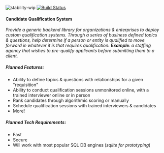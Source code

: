 ![stability-wip](https://img.shields.io/badge/stability-work_in_progress-lightgrey.svg)
[![Build Status](https://travis-ci.org/joel-systems/cqs.svg?branch=master)](https://travis-ci.org/joel-systems/cqs)
#### Candidate Qualification System

_Provide a generic backend library for organizations & enterprises to deploy custom qualification systems.
Through a series of business defined topics & questions, help determine if a person or entity is qualified
to move forward in whatever it is that requires qualification. **Example**: a staffing agency that wishes to 
pre-qualify applicants before submitting them to a client._ 

##### Planned Features:
* Ability to define topics & questions with relationships for a given "requisition"
* Ability to conduct qualification sessions unmonitored online, with a trained interviewer online or in person
* Rank candidates through algorithmic scoring or manually
* Schedule qualification sessions with trained interviewers & candidates
* More!

##### Planned Tech Requirements:
* Fast
* Secure
* Will work with most popular SQL DB engines (_sqlite for prototyping_)